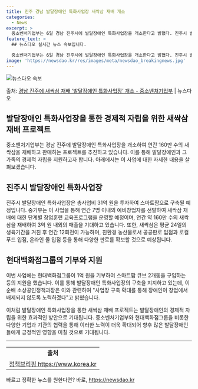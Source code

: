 ```yaml
---
title: 진주 경남 발달장애인 특화사업장 새싹삼 재배 개소
categories:
  - News
excerpt: >
  중소벤처기업부는 6일 경남 진주시에 발달장애인 특화사업장을 개소한다고 밝혔다. 진주시 발달장애인특화사업장은 …
feature_text: >
  ## 뉴스다오 실시간 뉴스 속보입니다.

  중소벤처기업부는 6일 경남 진주시에 발달장애인 특화사업장을 개소한다고 밝혔다. 진주시 발달장애인특화사업장은 …
image: 'https://newsdao.kr/res/images/meta/newsdao_breakingnews.jpg'
---
```


![뉴스다오 속보](https://newsdao.kr/res/images/meta/newsdao_breakingnews.jpg)

<p>출처: <a href="https://newsdao.kr/2741" rel="dofollow">경남 진주에 새싹삼 재배 ‘발달장애인 특화사업장’ 개소 - 중소벤처기업부</a> | 뉴스다오</p>

<h2>발달장애인 특화사업장을 통한 경제적 자립을 위한 새싹삼 재배 프로젝트</h2>

<p data-ke-size="size16">중소벤처기업부는 경남 진주에 발달장애인 특화사업장을 개소하여 연간 160만 수의 새싹삼을 재배하고 판매하는 프로젝트를 추진하고 있습니다. 이를 통해 발달장애인과 그 가족의 경제적 자립을 지원하고자 합니다. 아래에서는 이 사업에 대한 자세한 내용을 살펴보겠습니다.</p>

<h2>진주시 발달장애인 특화사업장</h2>

<p data-ke-size="size16">진주시 발달장애인 특화사업장은 총사업비 31억 원을 투자하여 스마트팜으로 구축될 예정입니다. 중기부는 이 사업을 통해 연간 7명 이내의 예비창업자를 선발하여 새싹삼 재배에 대한 단계별 창업훈련 교육프로그램을 운영할 예정이며, 연간 약 160만 수의 새싹삼을 재배하여 3억 원 내외의 매출을 기대하고 있습니다. 또한, 새싹삼은 평균 24일의 생육기간을 거친 후 연간 12회전이 가능하며, 친환경 농산물로서 공공판로 입점과 로컬 푸드 입점, 온라인 몰 입점 등을 통해 다양한 판로를 확보할 것으로 예상됩니다.</p>

<h2>현대백화점그룹의 기부와 지원</h2>

<p data-ke-size="size16">이번 사업에는 현대백화점그룹이 1억 원을 기부하여 스마트팜 큐브 2개동을 구입하는 등의 지원을 했습니다. 이를 통해 발달장애인 특화사업장의 구축을 지지하고 있는데, 이순배 소상공인정책과장은 이와 관련하여 "사업장 구축 확대를 통해 장애인이 창업에서 배제되지 않도록 노력하겠다"고 밝혔습니다.</p>

<p data-ke-size="size16">이처럼 발달장애인 특화사업장을 통한 새싹삼 재배 프로젝트는 발달장애인의 경제적 자립을 위한 효과적인 방안으로 기대됩니다. 중소벤처기업부와 현대백화점그룹을 비롯한 다양한 기업과 기관의 협력을 통해 이러한 노력이 더욱 확대되어 향후 많은 발달장애인들에게 긍정적인 영향을 미칠 것으로 기대됩니다.</p>

<hr>

<table>
	<tbody>
		<tr>
			<td style="text-align: center; height: 17px;"><b>출처</b></td>
		</tr>
		<tr>
			<td style="text-align: center; height: 17px;"><a href="https://newsdao.kr/2741">정책브리핑 https://www.korea.kr</a></td>
		</tr>
	</tbody>
</table> 

빠르고 정확한 뉴스를 원한다면? 바로, <a href="https://newsdao.kr" rel="dofollow">https://newsdao.kr</a>


    
